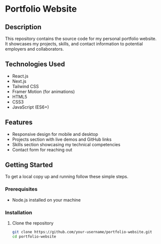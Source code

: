 # Portfolio Website

## Description
This repository contains the source code for my personal portfolio website. It showcases my projects, skills, and contact information to potential employers and collaborators.

## Technologies Used
- React.js
- Next.js
- Tailwind CSS
- Framer Motion (for animations)
- HTML5
- CSS3
- JavaScript (ES6+)

## Features
- Responsive design for mobile and desktop
- Projects section with live demos and GitHub links
- Skills section showcasing my technical competencies
- Contact form for reaching out

## Getting Started
To get a local copy up and running follow these simple steps.

### Prerequisites
- Node.js installed on your machine

### Installation
1. Clone the repository
   ```bash
   git clone https://github.com/your-username/portfolio-website.git
   cd portfolio-website
